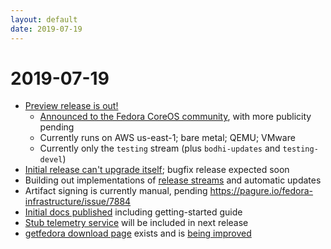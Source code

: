 ```yaml
---
layout: default
date: 2019-07-19
---
```


# 2019-07-19

  - [Preview release is out!](https://getfedora.org/coreos/)
      - [Announced to the Fedora CoreOS
        community](https://lists.fedoraproject.org/archives/list/coreos@lists.fedoraproject.org/thread/3HTW5SLUY6X2Y5SFXJSE4BWEDNJ2J5SL/),
        with more publicity pending
      - Currently runs on AWS us-east-1; bare metal; QEMU; VMware
      - Currently only the `testing` stream (plus `bodhi-updates` and
        `testing-devel`)
  - [Initial release can't upgrade
    itself](https://github.com/coreos/fedora-coreos-tracker/issues/215);
    bugfix release expected soon
  - Building out implementations of [release
    streams](https://github.com/coreos/fedora-coreos-tracker/blob/master/Design.md#release-streams)
    and automatic updates
  - Artifact signing is currently manual, pending
    <https://pagure.io/fedora-infrastructure/issue/7884>
  - [Initial docs
    published](https://docs.fedoraproject.org/en-US/fedora-coreos/)
    including getting-started guide
  - [Stub telemetry
    service](https://github.com/coreos/fedora-coreos-pinger/) will be
    included in next release
  - [getfedora download page](https://getfedora.org/coreos/download/)
    exists and is [being
    improved](https://github.com/coreos/fedora-coreos-tracker/issues/192#issuecomment-513278220)
